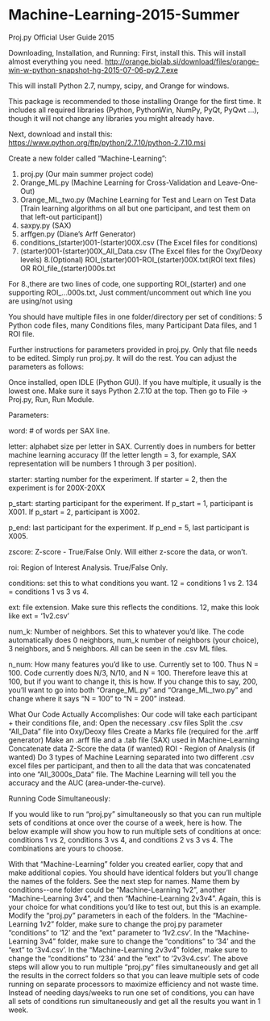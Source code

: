 # Machine-Learning-2015-Summer
Proj.py Official User Guide 2015

Downloading, Installation, and Running:
First, install this. This will install almost everything you need.
http://orange.biolab.si/download/files/orange-win-w-python-snapshot-hg-2015-07-06-py2.7.exe

This will install Python 2.7, numpy, scipy, and Orange for windows.

This package is recommended to those installing Orange for the first time. It includes all required libraries (Python, PythonWin, NumPy, PyQt, PyQwt ...), though it will not change any libraries you might already have.

Next, download and install this: https://www.python.org/ftp/python/2.7.10/python-2.7.10.msi

Create a new folder called “Machine-Learning”:
1. proj.py (Our main summer project code)
2. Orange_ML.py (Machine Learning for Cross-Validation and Leave-One-Out)
3. Orange_ML_two.py (Machine Learning for Test and Learn on Test Data [Train learning algorithms on all but one participant, and test them on that left-out participant])
4. saxpy.py (SAX)
5. arffgen.py (Diane’s Arff Generator)
6. conditions_(starter)001-(starter)00X.csv (The Excel files for conditions)
7. (starter)001-(starter)00X_All_Data.csv (The Excel files for the Oxy/Deoxy levels)
8.(Optional) ROI_(starter)001-ROI_(starter)00X.txt(ROI text files) OR ROI_file_(starter)000s.txt

For 8.,there are two lines of code, one supporting ROI_(starter) and one supporting ROI_...000s.txt, Just comment/uncomment out which line you are using/not using

You should have multiple files in one folder/directory per set of conditions: 5 Python code files, many Conditions files, many Participant Data files, and 1 ROI file.

Further instructions for parameters provided in proj.py. Only that file needs to be edited.
Simply run proj.py. It will do the rest. You can adjust the parameters as follows:

Once installed, open IDLE (Python GUI). If you have multiple, it usually is the lowest one. Make sure it says Python 2.7.10 at the top. Then go to File -> Proj.py, Run, Run Module.


Parameters:

word: # of words per SAX line.

letter: alphabet size per letter in SAX. Currently does in numbers for better machine learning accuracy (If the letter length = 3, for example, SAX representation will be numbers 1 through 3 per position).

starter: starting number for the experiment. If starter = 2, then the experiment is for 200X-20XX

p_start: starting participant for the experiment. If p_start = 1, participant is X001. If p_start = 2, participant is X002.

p_end: last participant for the experiment. If p_end = 5, last participant is X005.

zscore: Z-score - True/False Only. Will either z-score the data, or won’t.

roi: Region of Interest Analysis. True/False Only.

conditions: set this to what conditions you want. 12 = conditions 1 vs 2. 134 = conditions 1 vs 3 vs 4.

ext: file extension. Make sure this reflects the conditions. 12, make this look like ext = ‘1v2.csv’

num_k: Number of neighbors. Set this to whatever you’d like. The code automatically does 0 neighbors, num_k number of neighbors (your choice), 3 neighbors, and 5 neighbors. All can be seen in the .csv ML files.

n_num: How many features you’d like to use. Currently set to 100. Thus N = 100. Code currently does N/3, N/10, and N = 100. Therefore leave this at 100, but if you want to change it, this is how. If you change this to say, 200, you’ll want to go into both “Orange_ML.py” and “Orange_ML_two.py” and change where it says “N = 100” to “N = 200” instead.





What Our Code Actually Accomplishes:
Our code will take each participant + their conditions file, and:
Open the necessary .csv files
Split the .csv “All_Data” file into Oxy/Deoxy files
Create a Marks file (required for the .arff generator)
Make an .arff file and a .tab file (SAX) used in Machine-Learning
Concatenate data
Z-Score the data (if wanted)
ROI - Region of Analysis (if wanted)
Do 3 types of Machine Learning separated into two different .csv excel files per participant, and then to all the data that was concatenated into one “All_3000s_Data” file. The Machine Learning will tell you the accuracy and the AUC (area-under-the-curve).


Running Code Simultaneously:

If you would like to run “proj.py” simultaneously so that you can run multiple sets of conditions at once over the course of a week, here is how. The below example will show you how to run multiple sets of conditions at once: conditions 1 vs 2, conditions 3 vs 4, and conditions 2 vs 3 vs 4. The combinations are yours to choose.

With that “Machine-Learning” folder you created earlier, copy that and make additional copies. You should have identical folders but you’ll change the names of the folders. See the next step for names.
Name them by conditions--one folder could be “Machine-Learning 1v2”, another “Machine-Learning 3v4”, and then “Machine-Learning 2v3v4”. Again, this is your choice for what conditions you’d like to test out, but this is an example.
Modify the “proj.py” parameters in each of the folders. In the “Machine-Learning 1v2” folder, make sure to change the proj.py parameter “conditions” to ‘12’ and the “ext” parameter to ‘1v2.csv’. In the “Machine-Learning 3v4” folder, make sure to change the “conditions” to ‘34’ and the “ext” to ‘3v4.csv’. In the “Machine-Learning 2v3v4” folder, make sure to change the “conditions” to ‘234’ and the “ext” to ‘2v3v4.csv’.
The above steps will allow you to run multiple “proj.py” files simultaneously and get all the results in the correct folders so that you can leave multiple sets of code running on separate processors to maximize efficiency and not waste time. Instead of needing days/weeks to run one set of conditions, you can have all sets of conditions run simultaneously and get all the results you want in 1 week.
